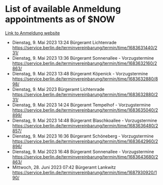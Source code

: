 # List of available Anmeldung appointments as of $NOW
[Link to Anmeldung website](https://service.berlin.de/terminvereinbarung/termin/tag.php?termin=1&anliegen[]=120686&dienstleisterlist=122210,122217,327316,122219,327312,122227,327314,122231,327346,122243,327348,122254,122252,329742,122260,329745,122262,329748,122271,327278,122273,327274,122277,327276,330436,122280,327294,122282,327290,122284,327292,122291,327270,122285,327266,122286,327264,122296,327268,150230,329760,122297,327286,122294,327284,122312,329763,122314,329775,122304,327330,122311,327334,122309,327332,317869,122281,327352,122279,329772,122283,122276,327324,122274,327326,122267,329766,122246,327318,122251,327320,122257,327322,122208,327298,122226,327300&herkunft=http%3A%2F%2Fservice.berlin.de%2Fdienstleistung%2F120686%2F)
- Dienstag, 9. Mai 2023 13:24 Bürgeramt Lichtenrade https://service.berlin.de/terminvereinbarung/termin/time/1683631440/231/
- Dienstag, 9. Mai 2023 13:36 Bürgeramt Sonnenallee - Vorzugstermine https://service.berlin.de/terminvereinbarung/termin/time/1683632160/2863/
- Dienstag, 9. Mai 2023 13:48 Bürgeramt Köpenick - Vorzugstermine https://service.berlin.de/terminvereinbarung/termin/time/1683632880/898/
- Dienstag, 9. Mai 2023  Bürgeramt Lichtenrade https://service.berlin.de/terminvereinbarung/termin/time/1683632880/231/
- Dienstag, 9. Mai 2023 14:24 Bürgeramt Tempelhof - Vorzugstermine https://service.berlin.de/terminvereinbarung/termin/time/1683635040/2899/
- Dienstag, 9. Mai 2023 14:48 Bürgeramt Blaschkoallee - Vorzugstermine https://service.berlin.de/terminvereinbarung/termin/time/1683636480/2857/
- Dienstag, 9. Mai 2023 16:36 Bürgeramt Schöneberg - Vorzugstermine https://service.berlin.de/terminvereinbarung/termin/time/1683642960/2896/
- Dienstag, 9. Mai 2023 16:48 Bürgeramt Sonnenallee - Vorzugstermine https://service.berlin.de/terminvereinbarung/termin/time/1683643680/2863/
- Mittwoch, 28. Juni 2023 07:42 Bürgeramt Lankwitz https://service.berlin.de/terminvereinbarung/termin/time/1687930920/190/
